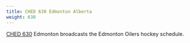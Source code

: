 ```yaml
---
title: CHED 630 Edmonton Alberta
weight: 630
---
```

[CHED 630] Edmonton broadcasts the Edmonton Oilers hockey schedule.

[CHED 630]:https://tunein.com/radio/630-CHED-s31157/
